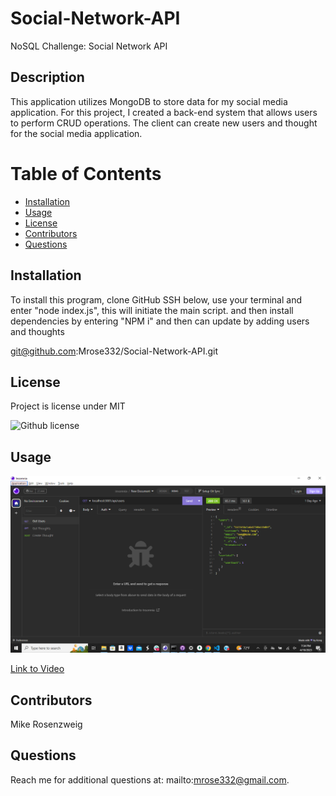 # Social-Network-API
NoSQL Challenge: Social Network API


## Description
This application utilizes MongoDB to store data for my social media application. For this project, I created a back-end system that allows users to perform CRUD operations. The client can create new users and thought for the social media application. 

# Table of Contents

 * [Installation](#installation)
 * [Usage](#usage)
 * [License](#license)
 * [Contributors](#contributors)
 * [Questions](#questions)
    

## Installation

To install this program, clone GitHub SSH below, use your terminal and enter "node index.js", this will initiate the main script. and then install dependencies by entering "NPM i" and then can update by adding users and thoughts

git@github.com:Mrose332/Social-Network-API.git

## License
Project is license under MIT

![Github license](http://img.shields.io/badge/license-MIT-blue.svg)

## Usage 
<img src="images/Screenshot.png">

<a href=https://drive.google.com/file/d/1O_JBMYLN_KSbLN2dL9VXHNpbWQixKItE/view>Link to Video</a>



## Contributors

Mike Rosenzweig


## Questions

Reach me for additional questions at: mailto:mrose332@gmail.com.


